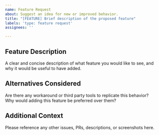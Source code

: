 ```yaml
---
name: Feature Request
about: Suggest an idea for new or improved behavior.
title: "[FEATURE] Brief description of the proposed feature"
labels: 'type: feature request'
assignees: ''

---
```


<!--

Thanks for stopping by to let us know something could be better!

**PLEASE READ**: If you have a support contract with Google, please create an 
issue in the [support console](https://cloud.google.com/support/) instead of 
filing on GitHub. This will ensure a timely response.

Please run down the following list and make sure you've tried the usual "quick fixes":

  - Search the issues already opened: https://github.com/GoogleCloudPlatform/cloudsql-proxy/issues
  - Check for answers on StackOverflow: http://stackoverflow.com/questions/google-cloud-sql

If you are still having issues, please include as much information as possible:

--> 
## Feature Description
A clear and concise description of what feature you would like to see, and why it would be useful to have added.

## Alternatives Considered
Are there any workaround or third party tools to replicate this behavior? Why would adding this feature be preferred over them? 

## Additional Context
Please reference any other issues, PRs, descriptions, or screenshots here.

